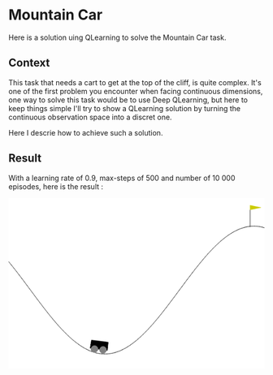 # Mountain Car
Here is a solution uing QLearning to solve the Mountain Car task.


## Context
This task that needs a cart to get at the top of the cliff, is quite complex. It's one of the first problem you encounter when facing continuous dimensions, one way to solve this task would be to use Deep QLearning, but here to keep things simple I'll try to show a QLearning solution by turning the continuous observation space into a discret one.

Here I descrie how to achieve such a solution.

## Result

With a learning rate of 0.9, max-steps of 500 and number of 10 000 episodes, here is the result : 

![Alt Text](img/MountainCarQLearning.gif)